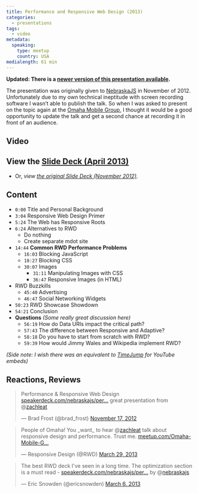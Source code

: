 ```yaml
---
title: Performance and Responsive Web Design (2013)
categories:
  - presentations
tags:
  - video
metadata:
  speaking:
    type: meetup
    country: USA
medialength: 61 min
---
```


**Updated: There is a [newer version of this presentation available](/web/rwd-perf-3/).**

The presentation was originally given to [NebraskaJS](http://nebraskajs.com/2012/performance-in-rwd/) in November of 2012. Unfortunately due to my own technical ineptitude with screen recording software I wasn’t able to publish the talk. So when I was asked to present on the topic again at the [Omaha Mobile Group](http://www.meetup.com/Omaha-Mobile-Group/events/104130942/), I thought it would be a good opportunity to update the talk and get a second chance at recording it in front of an audience.

## Video

<div><youtube-lite-player @slug="Aw5wEdcUtz4" @label="{{ title }}"></youtube-lite-player></div>


## View the [Slide Deck (April 2013)](https://speakerdeck.com/zachleat/performance-and-responsive-web-design)

* Or, *view [the original Slide Deck (November 2012)](https://speakerdeck.com/nebraskajs/performance-and-responsive-web-design).*

## Content

* `0:00` Title and Personal Background
* `3:04` Responsive Web Design Primer
* `5:24` The Web has Responsive Roots
* `6:24` Alternatives to RWD
    * Do nothing
    * Create separate mdot site
* `14:44` **Common RWD Performance Problems**
    * `16:03` Blocking JavaScript
    * `18:27` Blocking CSS
    * `30:07` Images
        * `31:11` Manipulating Images with CSS
        * `36:47` Responsive Images (in HTML)
* RWD Buzzkills
    * `45:40` Advertising
    * `46:47` Social Networking Widgets
* `50:23` RWD Showcase Showdown
* `54:21` Conclusion
* **Questions** *(Some really great discussion here)*
    * `56:19` How do Data URIs impact the critical path?
    * `57:43` The difference between Responsive and Adaptive?
    * `58:18` Do you have to start from scratch with RWD?
    * `59:39` How would Jimmy Wales and Wikipedia implement RWD?

*(Side note: I wish there was an equivalent to [TimeJump](https://github.com/davatron5000/TimeJump) for YouTube embeds)*

## Reactions, Reviews

<blockquote class="twitter-tweet"><p>Performance &amp; Responsive Web Design <a href="https://t.co/EjZJugzu" title="https://speakerdeck.com/nebraskajs/performance-and-responsive-web-design">speakerdeck.com/nebraskajs/per…</a> great presentation from @<a href="https://twitter.com/zachleat">zachleat</a></p>&mdash; Brad Frost (@brad_frost) <a href="https://twitter.com/brad_frost/status/269949833190715392">November 17, 2012</a></blockquote>

<blockquote class="twitter-tweet"><p>People of Omaha! You _want_ to hear @<a href="https://twitter.com/zachleat">zachleat</a> talk about responsive design and performance. Trust me. <a href="http://t.co/gOphoOZ696" title="http://www.meetup.com/Omaha-Mobile-Group/events/104130942/">meetup.com/Omaha-Mobile-G…</a></p>&mdash; Responsive Design (@RWD) <a href="https://twitter.com/RWD/status/317747443531911168">March 29, 2013</a></blockquote>

<blockquote class="twitter-tweet"><p>The best RWD deck I've seen in a long time. The optimization section is a must read - <a href="https://t.co/NK1i0gpd6Z" title="https://speakerdeck.com/nebraskajs/performance-and-responsive-web-design">speakerdeck.com/nebraskajs/per…</a> by @<a href="https://twitter.com/nebraskajs">nebraskajs</a></p>&mdash; Eric Snowden (@ericsnowden) <a href="https://twitter.com/ericsnowden/status/309389156902113280">March 6, 2013</a></blockquote>
